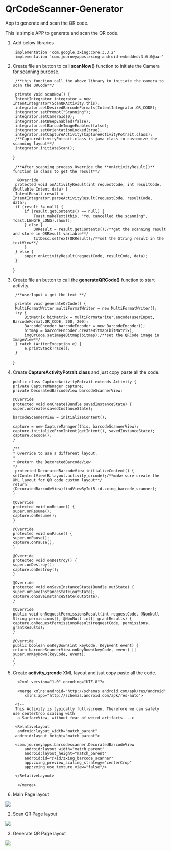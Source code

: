 # QrCodeScanner-Generator
App to generate and scan the QR code. 

This is simple APP to generate and scan the QR code.

1. Add below libraries
    
        implementation 'com.google.zxing:core:3.3.2'
        implementation 'com.journeyapps:zxing-android-embedded:3.6.0@aar'

2. Create file an button to call **scanNow()** function to initiate the Camera for scanning purpose.

        /**this function call the above library to initiate the camera to scan the QRCode**/
       
        private void scanNow() {
        IntentIntegrator integrator = new IntentIntegrator(ScanQRActivity.this);
        integrator.setDesiredBarcodeFormats(IntentIntegrator.QR_CODE);
        integrator.setPrompt("Scanning");
        integrator.setCameraId(0);
        integrator.setBeepEnabled(false);
        integrator.setBarcodeImageEnabled(false);
        integrator.setOrientationLocked(true);
        integrator.setCaptureActivity(CaptureActivityPotrait.class); 
        /**CaptureActivityPotrait.class is java class to customize the scanning layout**/
        integrator.initiateScan();
    }

        /**After scanning process Override the **onActivityResult()** function in class to get the result**/
   
         @Override
        protected void onActivityResult(int requestCode, int resultCode, @Nullable Intent data) {
        IntentResult result = IntentIntegrator.parseActivityResult(requestCode, resultCode, data);
        if (result != null) {
            if (result.getContents() == null) {
                Toast.makeText(this, "You cancelled the scanning", Toast.LENGTH_LONG).show();
            } else {
                QRResult = result.getContents();/**get the scanning result and store in QRResult variable**/
                txtDesc.setText(QRResult);/**set the String result in the textView**/
            }
        } else {
            super.onActivityResult(requestCode, resultCode, data);
        }
    }

3. Create file an button to call the **generateQRCode()** function to start activity.

        /**userInput = get the text **/
  
        private void generateQrCode() {
        MultiFormatWriter multiFormatWriter = new MultiFormatWriter();
        try {
            BitMatrix bitMatrix = multiFormatWriter.encode(userInput, BarcodeFormat.QR_CODE, 200, 200);
            BarcodeEncoder barcodeEncoder = new BarcodeEncoder();
            bitmap = barcodeEncoder.createBitmap(bitMatrix);
            imgQrCode.setImageBitmap(bitmap);/**set the QRCode image in ImageView**/
        } catch (WriterException e) {
            e.printStackTrace();
        }
    }

4.  Create **CaptureActivityPotrait.class** and just copy paste all the code.
    
        public class CaptureActivityPotrait extends Activity {
        private CaptureManager capture;
        private DecoratedBarcodeView barcodeScannerView;

        @Override
        protected void onCreate(Bundle savedInstanceState) {
        super.onCreate(savedInstanceState);

        barcodeScannerView = initializeContent();

        capture = new CaptureManager(this, barcodeScannerView);
        capture.initializeFromIntent(getIntent(), savedInstanceState);
        capture.decode();
        }

        /**
        * Override to use a different layout.
        *
        * @return the DecoratedBarcodeView
        */
         protected DecoratedBarcodeView initializeContent() {
        setContentView(R.layout.activity_qrcode);/**make sure create the XML layout for QR code custom layout**/
        return (DecoratedBarcodeView)findViewById(R.id.zxing_barcode_scanner);
        }

        @Override
        protected void onResume() {
        super.onResume();
        capture.onResume();
        }

        @Override
        protected void onPause() {
        super.onPause();
        capture.onPause();
        }

        @Override
        protected void onDestroy() {
        super.onDestroy();
        capture.onDestroy();
        }

        @Override
        protected void onSaveInstanceState(Bundle outState) {
        super.onSaveInstanceState(outState);
        capture.onSaveInstanceState(outState);
        }

        @Override
        public void onRequestPermissionsResult(int requestCode, @NonNull String permissions[], @NonNull int[] grantResults) {
        capture.onRequestPermissionsResult(requestCode, permissions, grantResults);
        }

        @Override
        public boolean onKeyDown(int keyCode, KeyEvent event) {
        return barcodeScannerView.onKeyDown(keyCode, event) || super.onKeyDown(keyCode, event);
        }
        }


5. Create **activity_qrcode** XML layout and jsut copy paste all the code.

         <?xml version="1.0" encoding="UTF-8"?>
    <!--
     Copyright (C) 2008 ZXing authors
     Licensed under the Apache License, Version 2.0 (the "License");
     you may not use this file except in compliance with the License.
    You may obtain a copy of the License at

         http://www.apache.org/licenses/LICENSE-2.0

         Unless required by applicable law or agreed to in writing, software
         distributed under the License is distributed on an "AS IS" BASIS,
         WITHOUT WARRANTIES OR CONDITIONS OF ANY KIND, either express or implied.
         See the License for the specific language governing permissions and
            limitations under the License.
         -->
         <merge xmlns:android="http://schemas.android.com/apk/res/android"
            xmlns:app="http://schemas.android.com/apk/res-auto">

        <!--
        This Activity is typically full-screen. Therefore we can safely use centerCrop scaling with
         a SurfaceView, without fear of weird artifacts. -->
      
        <RelativeLayout
         android:layout_width="match_parent"
        android:layout_height="match_parent">

        <com.journeyapps.barcodescanner.DecoratedBarcodeView
            android:layout_width="match_parent"
            android:layout_height="match_parent"
            android:id="@+id/zxing_barcode_scanner"
            app:zxing_preview_scaling_strategy="centerCrop"
            app:zxing_use_texture_view="false"/>

        </RelativeLayout>

         </merge>



1. Main Page layout
<img src="app\src\main\res\drawable\main.png"/>

2. Scan QR Page layout
<img src="app\src\main\res\drawable\scanQR.png"/>

3. Generate QR Page layout
<img src="app\src\main\res\drawable\generateQr.png"/>

